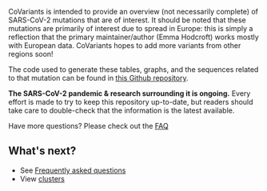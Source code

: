 CoVariants is intended to provide an overview (not necessarily complete) of SARS-CoV-2 mutations that are of interest. It should be noted that these mutations are primarily of interest due to spread in Europe: this is simply a reflection that the primary maintainer/author (Emma Hodcroft) works mostly with European data.
CoVariants hopes to add more variants from other regions soon!

The code used to generate these tables, graphs, and the sequences related to that mutation can be found in [this Github repository](https://github.com/hodcroftlab/covariants/).

**The SARS-CoV-2 pandemic & research surrounding it is ongoing.** Every effort is made to try to keep this repository up-to-date, but readers should take care to double-check that the information is the latest available.

Have more questions? Please check out the [FAQ](/faq)

## What's next?

- See [Frequently asked questions](/faq)
- View [clusters](/)

